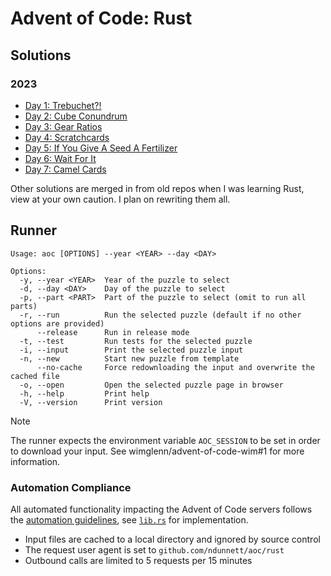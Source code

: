 # Advent of Code: Rust

## Solutions

### 2023

* [Day 1: Trebuchet?!](/rust/2023/src/bin/day01.rs)
* [Day 2: Cube Conundrum](/rust/2023/src/bin/day02.rs)
* [Day 3: Gear Ratios](/rust/2023/src/bin/day03.rs)
* [Day 4: Scratchcards](/rust/2023/src/bin/day04.rs)
* [Day 5: If You Give A Seed A Fertilizer](/rust/2023/src/bin/day05.rs)
* [Day 6: Wait For It](/rust/2023/src/bin/day06.rs)
* [Day 7: Camel Cards](/rust/2023/src/bin/day07.rs)

Other solutions are merged in from old repos when I was learning Rust, view at your own caution. I plan on rewriting them all.

## Runner

```
Usage: aoc [OPTIONS] --year <YEAR> --day <DAY>

Options:
  -y, --year <YEAR>  Year of the puzzle to select
  -d, --day <DAY>    Day of the puzzle to select
  -p, --part <PART>  Part of the puzzle to select (omit to run all parts)
  -r, --run          Run the selected puzzle (default if no other options are provided)
      --release      Run in release mode
  -t, --test         Run tests for the selected puzzle
  -i, --input        Print the selected puzzle input
  -n, --new          Start new puzzle from template
      --no-cache     Force redownloading the input and overwrite the cached file
  -o, --open         Open the selected puzzle page in browser
  -h, --help         Print help
  -V, --version      Print version
```

> [!NOTE]
> The runner expects the environment variable `AOC_SESSION` to be set in order to download your input. See wimglenn/advent-of-code-wim#1 for more information.

### Automation Compliance

All automated functionality impacting the Advent of Code servers follows the [automation guidelines](https://www.reddit.com/r/adventofcode/wiki/faqs/automation), see [`lib.rs`](/rust/aoc_core/src/lib.rs) for implementation.

* Input files are cached to a local directory and ignored by source control
* The request user agent is set to `github.com/ndunnett/aoc/rust`
* Outbound calls are limited to 5 requests per 15 minutes
